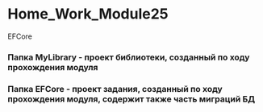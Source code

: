 # Home_Work_Module25
EFCore

### Папка MyLibrary - проект библиотеки, созданный по ходу прохождения модуля
### Папка EFCore - проект задания, созданный по ходу прохождения модуля, содержит также часть миграций БД
